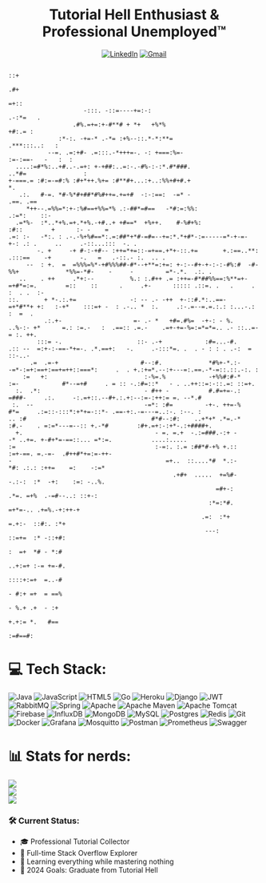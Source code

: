 <h1 align="center"> Tutorial Hell Enthusiast & Professional Unemployed™ </h1>
<div align="center">
  
[![LinkedIn](https://img.shields.io/badge/linkedin-%230077B5.svg?style=for-the-badge&logo=linkedin&logoColor=white)](https://linkedin.com/in/enes-alp-aslan)
[![Gmail](https://img.shields.io/badge/Gmail-D14836?style=for-the-badge&logo=gmail&logoColor=white)](mailto:eaaslan@gmail.com)

</div>

```
                                                                                                                                                   ::+
                                                                                                                                                .#+   
                                                                                                                                             =+::     
                     -:::. -::=----+=:-:                                                                                                .-:*=   .     
                  .#%.=+=:+-#**# + *+   +%*%                                                                                          +#:.= :         
              :*-:. -+=-* .-*= :+%--::.*-*:**=                                                                                  .***:::..:   :        
           --=. .=:+#- .=:::.-*+++=-. -: +===:%=-                                                                         :=-:==-   -   :  :          
  ....:=#*%:..+#..-.=+: +-+##:..=:-.-#%-:-:*.#*###.                                                                  ..*#=                :           
+-===.= :#:=-=#:% :#+*++.%+= :#**#+...:+..:%%+#+#.+                                                                 *.                                
   .:.   #-=. *#-%*#+##*#%#++=.+=+#  -:-:==:  -=* -                                                         .==. .==                                  
     *++--.=%%=*:+-:%#==+%%=*% .:-##*=#==   -*#:=:%%:                                                   .:=*:    ::-                                  
  .=*%-  :*..*+%.=+.*+%.-+#..+ +#==*  +%++.    #-%#+%:                                                :#::        +      :- -    =                    
.=: :-   -*:. : .-.-%+%#==*:.=:##*+*#-=#=--+=:*.*+#*-:=-----=*-+-=-                                 +-: .: .     ..     .-::...:::  -. .              
        -. +     -+ #-:-+#-- :++=*+=::-=+==.+*+-::.+=       +.:==..**:                        .:::==    -+        -.   =   .-::.- :.  .. .            
     --  : +.  =  =%%%=%*-+#%%%##-#*--+**=:+=: +-:--#+-+-:-:-#%:#  -#-%%+             *%%=-*#-    -     -         =*-.*.  .:. .                       
   ..    . ++     .*+:--          %.: :.#++ .= :++=-#*##%%==:%**=+-=+#*=:=.        =::    ::      .     .+-      ::::: .::=. .   .     .  :  . .  :-  
::.       + *-.:.+=               -: -- .- -++  +-::#.*:..==-     =+*#**+ +:   :-+*    :::=+ -  : .-.. *  :.     .:-.=--=.=.:.: :...-.:  :  =  .      
          .:.+-                    =- .- *   +#=.#%=  -+-: - %.       ..%-:- +*      =.: :=.-   :  .==:: .=.-    .=+-+=-%=:=*=*=.. .- ::..=-= :. ++.  
        :::= -.                     ::- .-+            :#=...-#.         .:: --  =:+-:-==-*+=-. .*.==+:   -.     .-:::*=. .  . - : : . .-:  =  ::-..- 
      .=  .=-+                       #--:#.             *#%+-*.:-            -=*-:=+:==+:==+=++::===*:     .  . +.:+=*.--:+---=:.==.-*-=::.::.-:. :   
    :=   +:                           :-%=.%            -+%%#:#-*              :=-            #*--=+#     . = :: -.:#=::*   - . ..++::=:-::.=: ::=+.  
  :.  .*:                             - #++ -           #.#=+=-.:                              =###-     .:.     -:.=+::.--#+.:.+:--:=-:++:= =. --*.# 
 :.  --                               -=*: :#=         -+-. ++=-%                              #*=     .:=::-:::*:+*+=-::*- .==-+:.-=---=..:-. :--. : 
.. :#                                   #*#--:#:    ..+*+* .*=.-*                            :#.-    . =:=*---=--:: +.-*#        :#+.=+:-:+*-.:+####+.
  +.                                     - =. =.+  -.:=###.-:+ -                            -* ..+=. +-#+*=-==::... =*:=.           ....:.....        
:=                                       :-=:. :.= :##*#-+% +.::                          :=+-==. =.-=-  .#++#*+=:=-++-                               
-                                           =+..  ::....*#  *.:-                          *#: .:.: :++=    =:    -:=*                                 
                                              .+#+  .....  +=%#-                          -.:-:  :*  -+:    :=: -..%.                                 
                                                          =#+-:                           .*=. =+%  .-=#--..: ::+-:                                   
                                                        :*=:*#.                             =+*=-.. .+=%.-+:++-+                                      
                                                      .=:  :*+                              =.+:-  ::#:. :*+                                          
                                                       ---:                                 ::=+=  :* -::+#:                                          
                                                                                            :  =+  *# - *:#                                           
                                                                                           ..+:=+ :-= +=-#.                                           
                                                                                            ::::+:=+  =..-#                                           
                                                                                            - #:+ =+  = ==%                                           
                                                                                            - %.+ .+  - :+                                            
                                                                                            +.+:= *.   #==                                            
                                                                                            :=#==#:                                                   

```

# 💻 Tech Stack:
![Java](https://img.shields.io/badge/java-%23ED8B00.svg?style=for-the-badge&logo=openjdk&logoColor=white) ![JavaScript](https://img.shields.io/badge/javascript-%23323330.svg?style=for-the-badge&logo=javascript&logoColor=%23F7DF1E) ![HTML5](https://img.shields.io/badge/html5-%23E34F26.svg?style=for-the-badge&logo=html5&logoColor=white) ![Go](https://img.shields.io/badge/go-%2300ADD8.svg?style=for-the-badge&logo=go&logoColor=white) ![Heroku](https://img.shields.io/badge/heroku-%23430098.svg?style=for-the-badge&logo=heroku&logoColor=white) ![Django](https://img.shields.io/badge/django-%23092E20.svg?style=for-the-badge&logo=django&logoColor=white) ![JWT](https://img.shields.io/badge/JWT-black?style=for-the-badge&logo=JSON%20web%20tokens) ![RabbitMQ](https://img.shields.io/badge/rabbitmq-FF6600?style=for-the-badge&logo=rabbitmq&logoColor=white) ![Spring](https://img.shields.io/badge/spring-%236DB33F.svg?style=for-the-badge&logo=spring&logoColor=white) ![Apache](https://img.shields.io/badge/apache-%23D42029.svg?style=for-the-badge&logo=apache&logoColor=white) ![Apache Maven](https://img.shields.io/badge/Apache%20Maven-C71A36?style=for-the-badge&logo=Apache%20Maven&logoColor=white) ![Apache Tomcat](https://img.shields.io/badge/apache%20tomcat-%23F8DC75.svg?style=for-the-badge&logo=apache-tomcat&logoColor=black) ![Firebase](https://img.shields.io/badge/firebase-a08021?style=for-the-badge&logo=firebase&logoColor=ffcd34) ![InfluxDB](https://img.shields.io/badge/InfluxDB-22ADF6?style=for-the-badge&logo=InfluxDB&logoColor=white) ![MongoDB](https://img.shields.io/badge/MongoDB-%234ea94b.svg?style=for-the-badge&logo=mongodb&logoColor=white) ![MySQL](https://img.shields.io/badge/mysql-4479A1.svg?style=for-the-badge&logo=mysql&logoColor=white) ![Postgres](https://img.shields.io/badge/postgres-%23316192.svg?style=for-the-badge&logo=postgresql&logoColor=white) ![Redis](https://img.shields.io/badge/redis-%23DD0031.svg?style=for-the-badge&logo=redis&logoColor=white) ![Git](https://img.shields.io/badge/git-%23F05033.svg?style=for-the-badge&logo=git&logoColor=white) ![Docker](https://img.shields.io/badge/docker-%230db7ed.svg?style=for-the-badge&logo=docker&logoColor=white) ![Grafana](https://img.shields.io/badge/grafana-%23F46800.svg?style=for-the-badge&logo=grafana&logoColor=white) ![Mosquitto](https://img.shields.io/badge/mosquitto-%233C5280.svg?style=for-the-badge&logo=eclipsemosquitto&logoColor=white) ![Postman](https://img.shields.io/badge/Postman-FF6C37?style=for-the-badge&logo=postman&logoColor=white) ![Prometheus](https://img.shields.io/badge/Prometheus-E6522C?style=for-the-badge&logo=Prometheus&logoColor=white) ![Swagger](https://img.shields.io/badge/-Swagger-%23Clojure?style=for-the-badge&logo=swagger&logoColor=white)

# 📊 Stats for nerds:
![](https://github-readme-stats.vercel.app/api?username=eaaslan&theme=dark&hide_border=false&include_all_commits=true&count_private=true)<br/>
![](https://github-readme-streak-stats.herokuapp.com/?user=eaaslan&theme=dark&hide_border=false)<br/>
![](https://github-readme-stats.vercel.app/api/top-langs/?username=eaaslan&theme=dark&hide_border=false&include_all_commits=true&count_private=true&layout=compact)

### 🛠️ Current Status:
- 🎓 Professional Tutorial Collector
- 💼 Full-time Stack Overflow Explorer
- 🌱 Learning everything while mastering nothing
- 🎯 2024 Goals: Graduate from Tutorial Hell



